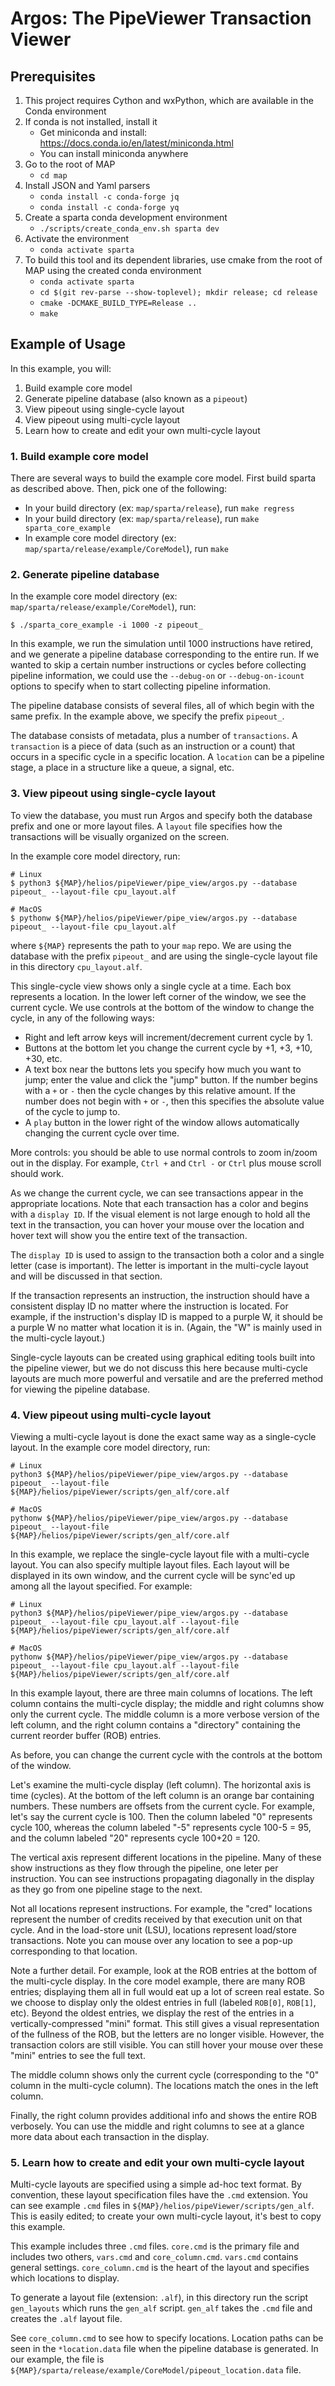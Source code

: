 # Argos: The PipeViewer Transaction Viewer

## Prerequisites

1. This project requires Cython and wxPython, which are available in the Conda environment
1. If conda is not installed, install it
   * Get miniconda and install: https://docs.conda.io/en/latest/miniconda.html
   * You can install miniconda anywhere
1. Go to the root of MAP
   * `cd map`
1. Install JSON and Yaml parsers
   * `conda install -c conda-forge jq`
   * `conda install -c conda-forge yq`
1. Create a sparta conda development environment
   * `./scripts/create_conda_env.sh sparta dev`
1. Activate the environment
   * `conda activate sparta`
1. To build this tool and its dependent libraries, use cmake from the root of MAP using the created conda environment
   * `conda activate sparta`
   * `cd $(git rev-parse --show-toplevel); mkdir release; cd release`
   * `cmake -DCMAKE_BUILD_TYPE=Release ..`
   * `make`

## Example of Usage

In this example, you will:
1. Build example core model
1. Generate pipeline database (also known as a `pipeout`)
1. View pipeout using single-cycle layout
1. View pipeout using multi-cycle layout
1. Learn how to create and edit your own multi-cycle layout

### 1. Build example core model

There are several ways to build the example core model.  First build sparta as described above.  Then, pick one of the following:
- In your build directory (ex:  `map/sparta/release`), run `make regress`
- In your build directory (ex:  `map/sparta/release`), run `make sparta_core_example`
- In example core model directory (ex:  `map/sparta/release/example/CoreModel`), run `make`

### 2. Generate pipeline database

In the example core model directory (ex:  `map/sparta/release/example/CoreModel`), run:
```
$ ./sparta_core_example -i 1000 -z pipeout_
```

In this example, we run the simulation until 1000 instructions have retired, and we generate a pipeline database corresponding to the entire run.  If we wanted to skip a certain number instructions or cycles before collecting pipeline information, we could use the `--debug-on` or `--debug-on-icount` options to specify when to start collecting pipeline information.

The pipeline database consists of several files, all of which begin with the same prefix.  In the example above, we specify the prefix `pipeout_`.

The database consists of metadata, plus a number of `transactions`.  A `transaction` is a piece of data (such as an instruction or a count) that occurs in a specific cycle in a specific location.  A `location` can be a pipeline stage, a place in a structure like a queue, a signal, etc.

### 3. View pipeout using single-cycle layout

To view the database, you must run Argos and specify both the database prefix and one or more layout files.  A `layout` file specifies how the transactions will be visually organized on the screen.

In the example core model directory, run:
```
# Linux
$ python3 ${MAP}/helios/pipeViewer/pipe_view/argos.py --database pipeout_ --layout-file cpu_layout.alf

# MacOS
$ pythonw ${MAP}/helios/pipeViewer/pipe_view/argos.py --database pipeout_ --layout-file cpu_layout.alf
```
where `${MAP}` represents the path to your `map` repo.  We are using the database with the prefix `pipeout_` and are using the single-cycle layout file in this directory `cpu_layout.alf`.

This single-cycle view shows only a single cycle at a time.  Each box represents a location.  In the lower left corner of the window, we see the current cycle.  We use controls at the bottom of the window to change the cycle, in any of the following ways:
- Right and left arrow keys will increment/decrement current cycle by 1.
- Buttons at the bottom let you change the current cycle by +1, +3, +10, +30, etc.
- A text box near the buttons lets you specify how much you want to jump; enter the value and click the "jump" button.  If the number begins with a `+` or `-` then the cycle changes by this relative amount.  If the number does not begin with `+` or `-`, then this specifies the absolute value of the cycle to jump to.
- A `play` button in the lower right of the window allows automatically changing the current cycle over time.

More controls:  you should be able to use normal controls to zoom in/zoom out in the display.  For example, `Ctrl +` and `Ctrl -` or `Ctrl` plus mouse scroll should work.

As we change the current cycle, we can see transactions appear in the appropriate locations.  Note that each transaction has a color and begins with a `display ID`.  If the visual element is not large enough to hold all the text in the transaction, you can hover your mouse over the location and hover text will show you the entire text of the transaction.

The `display ID` is used to assign to the transaction both a color and a single letter (case is important).  The letter is important in the multi-cycle layout and will be discussed in that section.

If the transaction represents an instruction, the instruction should have a consistent display ID no matter where the instruction is located.  For example, if the instruction's display ID is mapped to a purple W, it should be a purple W no matter what location it is in.  (Again, the "W" is mainly used in the multi-cycle layout.)

Single-cycle layouts can be created using graphical editing tools built into the pipeline viewer, but we do not discuss this here because multi-cycle layouts are much more powerful and versatile and are the preferred method for viewing the pipeline database.

### 4. View pipeout using multi-cycle layout

Viewing a multi-cycle layout is done the exact same way as a single-cycle layout.  In the example core model directory, run:
```
# Linux
python3 ${MAP}/helios/pipeViewer/pipe_view/argos.py --database pipeout_ --layout-file ${MAP}/helios/pipeViewer/scripts/gen_alf/core.alf

# MacOS
pythonw ${MAP}/helios/pipeViewer/pipe_view/argos.py --database pipeout_ --layout-file ${MAP}/helios/pipeViewer/scripts/gen_alf/core.alf
```

In this example, we replace the single-cycle layout file with a multi-cycle layout.  You can also specify multiple layout files.  Each layout will be displayed in its own window, and the current cycle will be sync'ed up among all the layout specified.  For example:

```
# Linux
python3 ${MAP}/helios/pipeViewer/pipe_view/argos.py --database pipeout_ --layout-file cpu_layout.alf --layout-file ${MAP}/helios/pipeViewer/scripts/gen_alf/core.alf

# MacOS
pythonw ${MAP}/helios/pipeViewer/pipe_view/argos.py --database pipeout_ --layout-file cpu_layout.alf --layout-file ${MAP}/helios/pipeViewer/scripts/gen_alf/core.alf
```

In this example layout, there are three main columns of locations.  The left column contains the multi-cycle display; the middle and right columns show only the current cycle.  The middle column is a more verbose version of the left column, and the right column contains a "directory" containing the current reorder buffer (ROB) entries.

As before, you can change the current cycle with the controls at the bottom of the window.

Let's examine the multi-cycle display (left column).  The horizontal axis is time (cycles).  At the bottom of the left column is an orange bar containing numbers.  These numbers are offsets from the current cycle.  For example, let's say the current cycle is 100.  Then the column labeled "0" represents cycle 100, whereas the column labeled "-5" represents cycle 100-5 = 95, and the column labeled "20" represents cycle 100+20 = 120.

The vertical axis represent different locations in the pipeline.  Many of these show instructions as they flow through the pipeline, one leter per instruction.  You can see instructions propagating diagonally in the display as they go from one pipeline stage to the next.

Not all locations represent instructions.  For example, the "cred" locations represent the number of credits received by that execution unit on that cycle.  And in the load-store unit (LSU), locations represent load/store transactions.  Note you can mouse over any location to see a pop-up corresponding to that location.

Note a further detail.  For example, look at the ROB entries at the bottom of the multi-cycle display.  In the core model example, there are many ROB entries; displaying them all in full would eat up a lot of screen real estate.  So we choose to display only the oldest entries in full (labeled `ROB[0]`, `ROB[1]`, etc).  Beyond the oldest entries, we display the rest of the entries in a vertically-compressed "mini" format.  This still gives a visual representation of the fullness of the ROB, but the letters are no longer visible.  However, the transaction colors are still visible.  You can still hover your mouse over these "mini" entries to see the full text.

The middle column shows only the current cycle (corresponding to the "0" column in the multi-cycle column).  The locations match the ones in the left column.

Finally, the right column provides additional info and shows the entire ROB verbosely.  You can use the middle and right columns to see at a glance more data about each transaction in the display.

### 5. Learn how to create and edit your own multi-cycle layout

Multi-cycle layouts are specified using a simple ad-hoc text format.  By convention, these layout specification files have the `.cmd` extension.  You can see example `.cmd` files in `${MAP}/helios/pipeViewer/scripts/gen_alf`.  This is easily edited; to create your own multi-cycle layout, it's best to copy this example.

This example includes three `.cmd` files.  `core.cmd` is the primary file and includes two others, `vars.cmd` and `core_column.cmd`.  `vars.cmd` contains general settings.  `core_column.cmd` is the heart of the layout and specifies which locations to display.

To generate a layout file (extension:  `.alf`), in this directory run the script `gen_layouts` which runs the `gen_alf` script.  `gen_alf` takes the `.cmd` file and creates the `.alf` layout file.

See `core_column.cmd` to see how to specify locations.  Location paths can be seen in the `*location.data` file when the pipeline database is generated.  In our example, the file is `${MAP}/sparta/release/example/CoreModel/pipeout_location.data` file.
